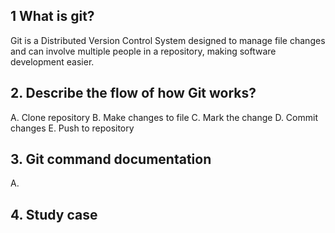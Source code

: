 ## 1 What is git?
Git is a Distributed Version Control System designed to manage file changes and can involve multiple people in a repository, making software development easier.

## 2. Describe the flow of how Git works?
A. Clone repository
B. Make changes to file
C. Mark the change
D. Commit changes
E. Push to repository

## 3. Git command documentation
A. 


## 4. Study case
